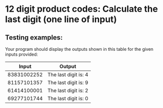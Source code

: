 # 12 digit product codes: Calculate the last digit (one line of input)

## Testing examples:

Your program should display the outputs shown in this table for the given
inputs provided:

| Input       | Output               |
| ----------- | -------------------- |
| 83831002252 | The last digit is: 4 |
| 81157101357 | The last digit is: 9 |
| 61414100001 | The last digit is: 2 |
| 69277101744 | The last digit is: 0 |
